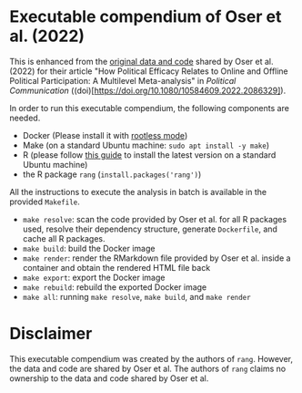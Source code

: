 # Executable compendium of Oser et al. (2022)

This is enhanced from the [original data and code](http://doi.org/10.17605/OSF.IO/AF5DR) shared by Oser et al. (2022) for their article "How Political Efficacy Relates to Online and Offline Political Participation: A Multilevel Meta-analysis" in *Political Communication* ((doi)[https://doi.org/10.1080/10584609.2022.2086329]).

In order to run this executable compendium, the following components are needed.

* Docker (Please install it with [rootless mode](https://docs.docker.com/engine/security/rootless/))
* Make (on a standard Ubuntu machine: `sudo apt install -y make`)
* R (please follow [this guide](https://cran.r-project.org/bin/linux/ubuntu/) to install the latest version on a standard Ubuntu machine)
* the R package `rang` (`install.packages('rang')`)

All the instructions to execute the analysis in batch is available in the provided `Makefile`.

* `make resolve`: scan the code provided by Oser et al. for all R packages used, resolve their dependency structure, generate `Dockerfile`, and cache all R packages.
* `make build`: build the Docker image
* `make render`: render the RMarkdown file provided by Oser et al. inside a container and obtain the rendered HTML file back
* `make export`: export the Docker image
* `make rebuild`: rebuild the exported Docker image
* `make all`: running `make resolve`, `make build`, and `make render`

# Disclaimer

This executable compendium was created by the authors of `rang`. However, the data and code are shared by Oser et al. The authors of `rang` claims no ownership to the data and code shared by Oser et al.
